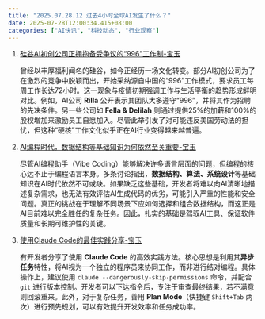```yaml
---
title: "2025.07.28.12 过去4小时全球AI发生了什么？"
date: 2025-07-28T12:00:34.415+08:00
categories: ["AI快讯", "科技动态", "行业观察"]
---
```


1.  [硅谷AI初创公司正拥抱备受争议的“996”工作制-宝玉](https://x.com/dotey/status/1949656956718981479)

    曾经以丰厚福利闻名的硅谷，如今正经历一场文化转变。部分AI初创公司为了在激烈的竞争中脱颖而出，开始采纳源自中国的“996”工作模式，要求员工每周工作长达72小时。这一现象与疫情初期强调工作与生活平衡的趋势形成鲜明对比。例如，AI公司 **Rilla** 公开表示其团队大多遵守“996”，并将其作为招聘的先决条件。另一些公司如 **Fella & Delilah** 则通过提供25%的加薪和100%的股权增加来激励员工自愿加入。尽管此举引发了对可能违反美国劳动法的担忧，但这种“硬核”工作文化似乎正在AI行业变得越来越普遍。


2.  [AI编程时代，数据结构等基础知识为何依然至关重要-宝玉](https://x.com/dotey/status/1949646879974736028)

    尽管AI编程助手（Vibe Coding）能够解决许多语言层面的问题，但编程的核心远不止于编程语言本身。多条讨论指出，**数据结构、算法、系统设计**等基础知识在AI时代依然不可或缺。如果缺乏这些基础，开发者将难以向AI清晰地描述复杂需求，也无法有效评估AI生成代码的优劣，可能引入严重的性能和安全问题。真正的挑战在于理解不同场景下应如何选择和组合数据结构，而这正是AI目前难以完全胜任的复杂任务。因此，扎实的基础是驾驭AI工具、保证软件质量和长期可维护性的关键。


3.  [使用Claude Code的最佳实践分享-宝玉](https://x.com/dotey/status/1949654602652979405)

    有开发者分享了使用 **Claude Code** 的高效实践方法。核心思想是利用其**异步任务**特性，将AI视为一个独立的程序员来协同工作，而非进行结对编程。具体操作上，建议使用 `claude --dangerously-skip-permissions` 命令，并配合 `git` 进行版本控制。开发者可以下达指令后，专注于审查最终结果，若不满意则回滚重来。此外，对于复杂任务，善用 **Plan Mode**（快捷键 `Shift+Tab` 两次）进行预先规划，可以有效提升开发效率和任务成功率。